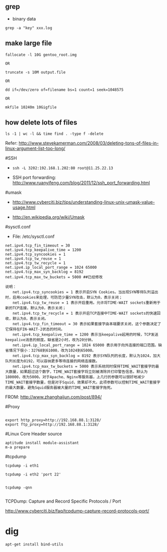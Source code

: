 ## grep 

* binary data

```
grep -a "key" xxx.log
```


## make large file

```
fallocate -l 10G gentoo_root.img

OR

truncate -s 10M output.file

OR

dd if=/dev/zero of=filename bs=1 count=1 seek=1048575

OR

mkfile 10240m 10Gigfile

```

## how delete lots of files

```
ls -1 | wc -l && time find . -type f -delete

```
Refer: <http://www.stevekamerman.com/2008/03/deleting-tons-of-files-in-linux-argument-list-too-long/>


#SSH 

* `ssh -L 3202:192.168.1.202:80 root@11.25.22.13`

* SSH port forwarding: <http://www.ruanyifeng.com/blog/2011/12/ssh_port_forwarding.html>

#umask

* <http://www.cyberciti.biz/tips/understanding-linux-unix-umask-value-usage.html>

* <http://en.wikipedia.org/wiki/Umask>



#sysctl.conf

* File: /etc/sysctl.conf

```
net.ipv4.tcp_fin_timeout = 30
net.ipv4.tcp_keepalive_time = 1200
net.ipv4.tcp_syncookies = 1
net.ipv4.tcp_tw_reuse = 1
net.ipv4.tcp_tw_recycle = 1
net.ipv4.ip_local_port_range = 1024 65000
net.ipv4.tcp_max_syn_backlog = 8192
net.ipv4.tcp_max_tw_buckets = 5000 ##已经修改

说明：
　　net.ipv4.tcp_syncookies = 1 表示开启SYN Cookies。当出现SYN等待队列溢出时，启用cookies来处理，可防范少量SYN攻击，默认为0，表示关闭；
　　net.ipv4.tcp_tw_reuse = 1 表示开启重用。允许将TIME-WAIT sockets重新用于新的TCP连接，默认为0，表示关闭；
　　net.ipv4.tcp_tw_recycle = 1 表示开启TCP连接中TIME-WAIT sockets的快速回收，默认为0，表示关闭。
　　net.ipv4.tcp_fin_timeout = 30 表示如果套接字由本端要求关闭，这个参数决定了它保持在FIN-WAIT-2状态的时间。
　　net.ipv4.tcp_keepalive_time = 1200 表示当keepalive起用的时候，TCP发送keepalive消息的频度。缺省是2小时，改为20分钟。
　　net.ipv4.ip_local_port_range = 1024 65000 表示用于向外连接的端口范围。缺省情况下很小：32768到61000，改为1024到65000。
　　net.ipv4.tcp_max_syn_backlog = 8192 表示SYN队列的长度，默认为1024，加大队列长度为8192，可以容纳更多等待连接的网络连接数。
　　net.ipv4.tcp_max_tw_buckets = 5000 表示系统同时保持TIME_WAIT套接字的最大数量，如果超过这个数字，TIME_WAIT套接字将立刻被清除并打印警告信息。默认为180000，改为5000。对于Apache、Nginx等服务器，上几行的参数可以很好地减少TIME_WAIT套接字数量，但是对于Squid，效果却不大。此项参数可以控制TIME_WAIT套接字的最大数量，避免Squid服务器被大量的TIME_WAIT套接字拖死。

```

FROM: <http://www.zhanghaijun.com/post/894/>


#Proxy

```

export http_proxy=http://192.168.88.1:3128/
export ftp_proxy=http://192.168.88.1:3128/

```

#Linux Core Header source

```
aptitude install module-assistant  
m-a prepare
```


#tcpdump 

```
tcpdump -i eth1

tcpdump -i eth2 'port 22'


tcpdump -qnn


```

TCPDump: Capture and Record Specific Protocols / Port

<http://www.cyberciti.biz/faq/tcpdump-capture-record-protocols-port/>

# dig

```
apt-get install bind-utils
```

